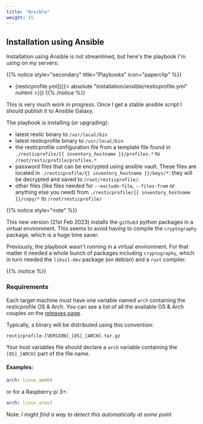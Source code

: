 ```yaml
---
title: "Ansible"
weight: 15
---
```


## Installation using Ansible

Installation using Ansible is not streamlined, but here's the playbook I'm using on my servers:

<!-- {{% resources style="info" title="Playbooks" icon="paperclip" sort="asc" /%}} -->

{{% notice style="secondary" title="Playbooks" icon="paperclip" %}}
* [resticprofile.yml]({{< absolute "installation/ansible/resticprofile.yml" nohtml >}})
{{% /notice %}}

This is very much work in progress. Once I get a stable ansible script I should publish it to Ansible Galaxy.

The playbook is installing (or upgrading):

* latest restic binary to `/usr/local/bin`
* latest resticprofile binary to `/usr/local/bin`
* the resticprofile configuration file from a template file found in `./resticprofile/{{ inventory_hostname }}/profiles.*` to `/root/resticprofile/profiles.*`
* password files that can be encrypted using ansible vault. These files are located in `./resticprofile/{{ inventory_hostname }}/keys/*`: they will be decrypted and saved to `/root/resticprofile/`.
* other files (like files needed for `--exclude-file`, `--files-from` or anything else you need) from `./resticprofile/{{ inventory_hostname }}/copy/*` to `/root/resticprofile/`

{{% notice style="note" %}}

This new version (21st Feb 2023) installs the `github3` python packages in a virtual environment. This seems to avoid having to compile the `cryptography` package, which is a huge time saver.

Previously, the playbook wasn't running in a virtual environment. For that matter it needed a whole bunch of packages including `cryptography`, which in turn needed the `libssl-dev` package (on debian) and a `rust` compiler.

{{% /notice %}}

### Requirements

Each target machine must have one variable named `arch` containing the resticprofile OS & Arch. You can see a list of all the available OS & Arch couples on the [releases page](https://github.com/creativeprojects/resticprofile/releases).

Typically, a binary will be distributed using this convention:

`resticprofile-[VERSION]_[OS]_[ARCH].tar.gz`

Your host variables file should declare a `arch` variable containing the `[OS]_[ARCH]` part of the file name.

#### Examples:

<!-- checkdoc-ignore -->
```yaml
arch: linux_amd64
```

or for a Raspberry pi 3+:

<!-- checkdoc-ignore -->
```yaml
arch: linux_armv7
```

Note: _I might find a way to detect this automatically at some point_
